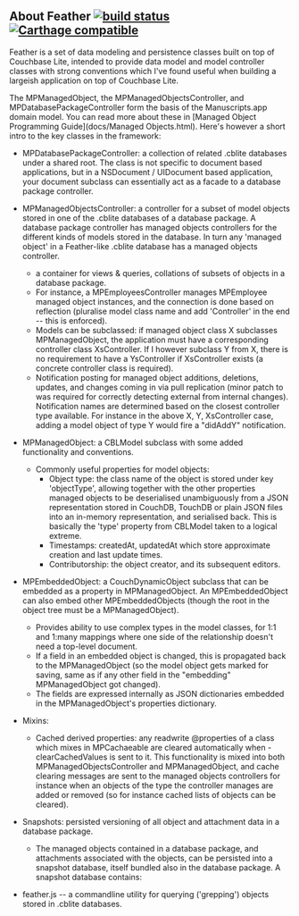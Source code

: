 ## About Feather [![build status](https://gitlab.com/mpapp-public/Feather/badges/master/build.svg)](https://gitlab.com/mpapp/Feather/commits/master) [![Carthage compatible](https://img.shields.io/badge/Carthage-compatible-4BC51D.svg?style=flat)](https://github.com/Carthage/Carthage)

Feather is a set of data modeling and persistence classes built on top of Couchbase Lite, intended to provide data model and model controller classes with strong conventions which I've found useful when building a largeish application on top of Couchbase Lite.

The MPManagedObject, the MPManagedObjectsController, and MPDatabasePackageController form the basis of the Manuscripts.app domain model. You can read more about these in [Managed Object Programming Guide](docs/Managed Objects.html). Here's however a short intro to the key classes in the framework:

 - MPDatabasePackageController: a collection of related .cblite databases under a shared root. The class is not specific to document based applications, but in a NSDocument / UIDocument based application, your document subclass can essentially act as a facade to a database package controller.

 - MPManagedObjectsController: a controller for a subset of model objects stored in one of the .cblite databases of a database package. A database package controller has managed objects controllers for the different kinds of models stored in the database. In turn any 'managed object' in a Feather-like .cblite database has a managed objects controller.

    - a container for views & queries, collations of subsets of objects in a database package.
    - For instance, a MPEmployeesController manages MPEmployee managed object instances, and the connection is done based on reflection (pluralise model class name and add 'Controller' in the end -- this is enforced).
    - Models can be subclassed: if managed object class X subclasses MPManagedObject, the application must have a corresponding controller class XsController. If I however subclass Y from X, there is no requirement to have a YsController if XsController exists (a concrete controller class is required).
    - Notification posting for managed object additions, deletions, updates, and changes coming in via pull replication (minor patch to was required for correctly  detecting external from internal changes). Notification names are determined based on the closest controller type available. For instance in the above X, Y, XsController case, adding a model object of type Y would fire a "didAddY" notification.

 - MPManagedObject: a CBLModel subclass with some added functionality and conventions.
     - Commonly useful properties for model objects:
        - Object type: the class name of the object is stored under key 'objectType', allowing together with the other properties managed objects to be deserialised unambiguously from a JSON representation stored in CouchDB, TouchDB or plain JSON files into an in-memory representation, and serialised back. This is basically the 'type' property from CBLModel taken to a logical extreme.
        - Timestamps: createdAt, updatedAt which store approximate creation and last update times.
        - Contributorship: the object creator, and its subsequent editors.

 - MPEmbeddedObject: a CouchDynamicObject subclass that can be embedded as a property in MPManagedObject. An MPEmbeddedObject can also embed other MPEmbeddedObjects (though the root in the object tree must be a MPManagedObject).
     - Provides ability to use complex types in the model classes, for 1:1 and 1:many mappings where one side of the relationship doesn't need a top-level document.
     - If a field in an embedded object is changed, this is propagated back to the MPManagedObject (so the model object gets marked for saving, same as if any other field in the "embedding" MPManagedObject got changed).
     - The fields are expressed internally as JSON dictionaries embedded in the MPManagedObject's properties dictionary.

 - Mixins:
    - Cached derived properties: any readwrite @properties of a class which mixes in MPCachaeable are cleared automatically when -clearCachedValues is sent to it. This functionality is mixed into both MPManagedObjectsController and MPManagedObject, and cache clearing messages are sent to the managed objects controllers for instance when an objects of the type the controller manages are added or removed (so for instance cached lists of objects can be cleared).

 - Snapshots: persisted versioning of all object and attachment data in a database package.
    - The managed objects contained in a database package, and attachments associated with the objects, can be persisted into a snapshot database, itself bundled also in the database package. A snapshot database contains:

 - feather.js -- a commandline utility for querying ('grepping') objects stored in .cblite databases.
